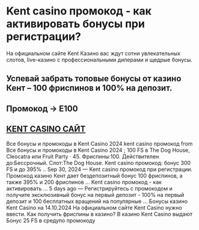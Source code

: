 # Kent casino промокод - как активировать бонусы при регистрации?

На официальном сайте Kent Казино вас ждут сотни увлекательных слотов, live-казино с профессиональными дилерами и щедрые бонусы.

## Успевай забрать топовые бонусы от казино Кент – 100 фриспинов и 100% на депозит.

## Промокод → E100

## [KENT CASINO САЙТ](https://linkcasino.ru/kent_e100)





Все бонусы и промокоды в Kent Casino 2024 kent casino промокод from Все бонусы и промокоды в Kent Casino 2024 ; 100 FS в The Dog House, Cleocatra или Fruit Party · 45. Фриспины:100. Действителен до:Бессрочный. Слот:The Dog House. Kent casino промокод: бонус 300 FS и до 395% .. Sep 30, 2024 — Kent casino промокод при регистрации. Промокод казино Кент дает бездепозитный бонус 100 фриспинов, а также 395% и 200 фриспинов ... Kent casino промокод - как активировать ... 5 days ago — Регистрируйтесь с промокодом и получите эксклюзивный бонус на первый депозит - 100% на первый депозит и 100 бесплатных вращений на популярные ... Бонусы казино Kent Casino на 14.10.2024 На официальном сайте Kent Casino нужно ввести. Как получить фриспины в казино? В казино Kent Casino выдают Бонус 25 FS в средупо промокоду
